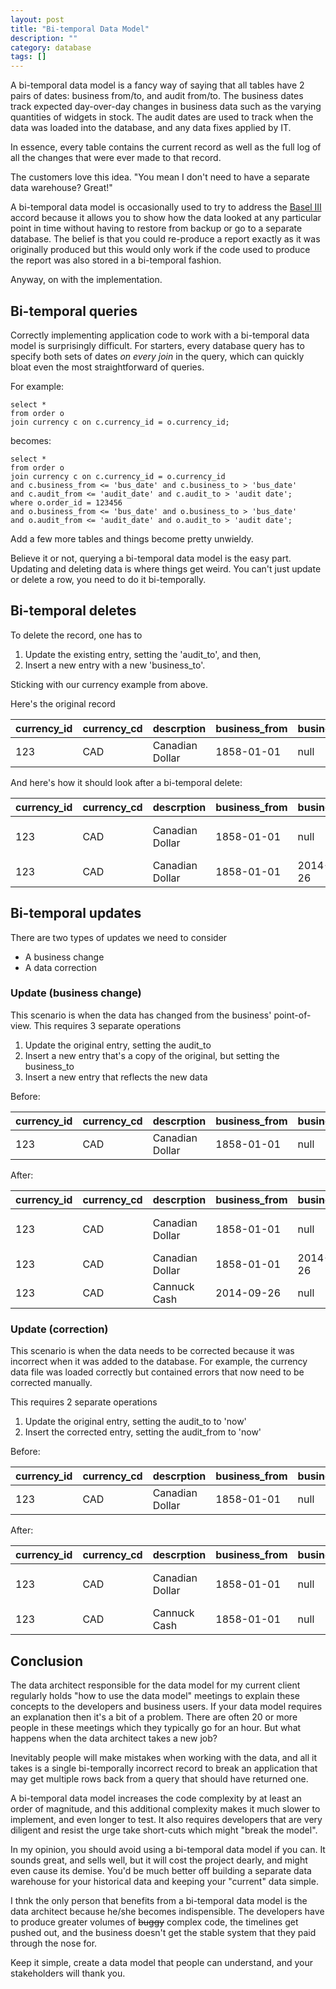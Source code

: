 ```yaml
---
layout: post
title: "Bi-temporal Data Model"
description: ""
category: database
tags: []
---
```


A bi-temporal data model is a fancy way of saying that all tables have 2 pairs of dates: business from/to, and audit from/to.  The business dates track expected day-over-day changes in business data such as the varying quantities of widgets in stock.  The audit dates are used to track when the data was loaded into the database, and any data fixes applied by IT.

In essence, every table contains the current record as well as the full log of all the changes that were ever made to that record.

The customers love this idea. "You mean I don't need to have a separate data warehouse? Great!"

A bi-temporal data model is occasionally used to try to address the [Basel III](http://en.wikipedia.org/wiki/Basel_III) accord because it allows you to show how the data looked at any particular point in time without having to restore from backup or go to a separate database.  The belief is that you could re-produce a report exactly as it was originally produced but this would only work if the code used to produce the report was also stored in a bi-temporal fashion.

Anyway, on with the implementation.

Bi-temporal queries
-------------------

Correctly implementing application code to work with a bi-temporal data model is surprisingly difficult. For starters, every database query has to specify both sets of dates _on every join_ in the query, which can quickly bloat even the most straightforward of queries.

For example:

    select *
    from order o
    join currency c on c.currency_id = o.currency_id;

becomes:

    select *
    from order o
    join currency c on c.currency_id = o.currency_id
    and c.business_from <= 'bus_date' and c.business_to > 'bus_date'
    and c.audit_from <= 'audit_date' and c.audit_to > 'audit date';
    where o.order_id = 123456
    and o.business_from <= 'bus_date' and o.business_to > 'bus_date'
    and o.audit_from <= 'audit_date' and o.audit_to > 'audit date';

Add a few more tables and things become pretty unwieldy.

Believe it or not, querying a bi-temporal data model is the easy part.  Updating and deleting data is where things get weird.  You can't just update or delete a row, you need to do it bi-temporally.  

Bi-temporal deletes
-------------------

To delete the record, one has to 

1. Update the existing entry, setting the 'audit_to', and then,
1. Insert a new entry with a new 'business_to'.

Sticking with our currency example from above.

Here's the original record

| currency_id | currency_cd | descrption      | business_from | business_to | audit_from       | audit_to |
| ----------- | ----------- | --------------- | ------------- | ----------- | ---------------- | -------- |
| 123         | CAD         | Canadian Dollar | 1858-01-01    | null        | 2000-01-01 15:00 | null     |


And here's how it should look after a bi-temporal delete:

| currency_id | currency_cd | descrption      | business_from | business_to | audit_from       | audit_to         |
| ----------- | ----------- | --------------- | ------------- | ----------- | ---------------- | ---------------- |
| 123         | CAD         | Canadian Dollar | 1858-01-01    | null        | 2000-01-01 15:00 | 2014-09-27 17:30 |
| 123         | CAD         | Canadian Dollar | 1858-01-01    | 2014-09-26  | 2014-09-27 17:30 | null             |


Bi-temporal updates
-------------------

There are two types of updates we need to consider

- A business change
- A data correction

### Update (business change)

This scenario is when the data has changed from the business' point-of-view.  This requires 3 separate operations

1. Update the original entry, setting the audit_to
1. Insert a new entry that's a copy of the original, but setting the business_to
1. Insert a new entry that reflects the new data

Before:

| currency_id | currency_cd | descrption      | business_from | business_to | audit_from       | audit_to |
| ----------- | ----------- | --------------- | ------------- | ----------- | ---------------- | -------- |
| 123         | CAD         | Canadian Dollar | 1858-01-01    | null        | 2000-01-01 15:00 | null     |

After:

| currency_id | currency_cd | descrption      | business_from | business_to | audit_from       | audit_to         |
| ----------- | ----------- | --------------- | ------------- | ----------- | ---------------- | ---------------- |
| 123         | CAD         | Canadian Dollar | 1858-01-01    | null        | 2000-01-01 15:00 | 2014-09-27 17:30 |
| 123         | CAD         | Canadian Dollar | 1858-01-01    | 2014-09-26  | 2014-09-27 17:30 | null             |
| 123         | CAD         | Cannuck Cash    | 2014-09-26    | null        | 2014-09-27 17:30 | null             |

### Update (correction)

This scenario is when the data needs to be corrected because it was incorrect when it was added to the database. For example, the currency data file was loaded correctly but contained errors that now need to be corrected manually.

This requires 2 separate operations

1. Update the original entry, setting the audit_to to 'now'
1. Insert the corrected entry, setting the audit_from to 'now'


Before:

| currency_id | currency_cd | descrption      | business_from | business_to | audit_from       | audit_to |
| ----------- | ----------- | --------------- | ------------- | ----------- | ---------------- | -------- |
| 123         | CAD         | Canadian Dollar | 1858-01-01    | null        | 2000-01-01 15:00 | null     |

After:

| currency_id | currency_cd | descrption      | business_from | business_to | audit_from       | audit_to         |
| ----------- | ----------- | --------------- | ------------- | ----------- | ---------------- | ---------------- |
| 123         | CAD         | Canadian Dollar | 1858-01-01    | null        | 2000-01-01 15:00 | 2014-09-27 17:30 |
| 123         | CAD         | Cannuck Cash    | 1858-01-01    | null        | 2014-09-27 17:30 | null             |

Conclusion
-------------------

The data architect responsible for the data model for my current client regularly holds "how to use the data model" meetings to explain these concepts to the developers and business users.  If your data model requires an explanation then it's a bit of a problem. There are often 20 or more people in these meetings which they typically go for an hour. But what happens when the data architect takes a new job? 

Inevitably people will make mistakes when working with the data, and all it takes is a single bi-temporally incorrect record to break an application that may get multiple rows back from a query that should have returned one.

A bi-temporal data model increases the code complexity by at least an order of magnitude, and this additional complexity makes it much slower to implement, and even longer to test.  It also requires developers that are very diligent and resist the urge take short-cuts which might "break the model". 

In my opinion, you should avoid using a bi-temporal data model if you can.  It sounds great, and sells well, but it will cost the project dearly, and might even cause its demise.  You'd be much better off building a separate data warehouse for your historical data and keeping your "current" data simple.  

I thnk the only person that benefits from a bi-temporal data model is the data architect because he/she becomes indispensible. The developers have to produce greater volumes of ~~buggy~~ complex code, the timelines get pushed out, and the business doesn't get the stable system that they paid through the nose for.

Keep it simple, create a data model that people can understand, and your stakeholders will thank you.